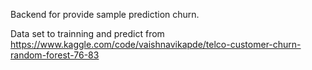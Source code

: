 Backend for provide sample  prediction churn.

Data set to trainning and predict from
https://www.kaggle.com/code/vaishnavikapde/telco-customer-churn-random-forest-76-83
